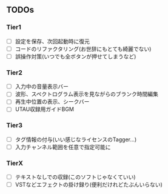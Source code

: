 ## TODOs

### Tier1
- [ ] 設定を保存、次回起動時に復元
- [ ] コードのリファクタリング(お世辞にもとても綺麗でない)
- [ ] 誤操作対策(いつでも全ボタンが押せてしまうなど)

### Tier2
- [ ] 入力中の音量表示バー
- [ ] 波形、スペクトログラム表示を見ながらのブランク時間編集
- [ ] 再生中位置の表示、シークバー
- [ ] UTAU収録用ガイドBGM

### Tier3
- [ ] タグ情報の付与(いい感じなライセンスのTagger...)
- [ ] 入力チャンネル範囲を任意で指定可能に

### TierX
- [ ] テキストなしでの収録(このソフトじゃなくていい)
- [ ] VSTなどエフェクトの掛け録り(便利だけれどたぶんいらない)
